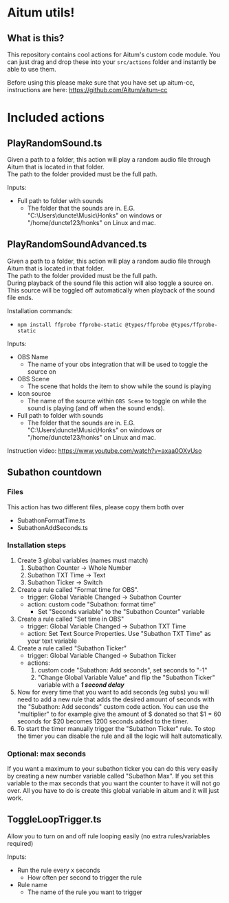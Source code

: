 # Aitum utils!

## What is this?
This repository contains cool actions for Aitum's custom code module.
You can just drag and drop these into your `src/actions` folder and instantly be able to use them.

Before using this please make sure that you have set up aitum-cc, instructions are here: https://github.com/Aitum/aitum-cc

# Included actions

## PlayRandomSound.ts
Given a path to a folder, this action will play a random audio file through Aitum that is located in that folder.<br>
The path to the folder provided must be the full path.

Inputs:
- Full path to folder with sounds
  - The folder that the sounds are in. E.G. "C:\Users\duncte\Music\Honks" on windows or "/home/duncte123/honks" on Linux and mac.

## PlayRandomSoundAdvanced.ts
Given a path to a folder, this action will play a random audio file through Aitum that is located in that folder.<br>
The path to the folder provided must be the full path.<br>
During playback of the sound file this action will also toggle a source on. This source will be toggled off automatically when playback of the sound file ends.

Installation commands:
- `npm install ffprobe ffprobe-static @types/ffprobe @types/ffprobe-static`

Inputs:
- OBS Name
  - The name of your obs integration that will be used to toggle the source on
- OBS Scene
  - The scene that holds the item to show while the sound is playing
- Icon source
  - The name of the source within `OBS Scene` to toggle on while the sound is playing (and off when the sound ends).
- Full path to folder with sounds
  - The folder that the sounds are in. E.G. "C:\Users\duncte\Music\Honks" on windows or "/home/duncte123/honks" on Linux and mac.

Instruction video: https://www.youtube.com/watch?v=axaa0OXvUso

## Subathon countdown

### Files
This action has two different files, please copy them both over
- SubathonFormatTime.ts
- SubathonAddSeconds.ts

### Installation steps
1. Create 3 global variables (names must match)
   1. Subathon Counter ->  Whole Number
   2. Subathon TXT Time -> Text
   3. Subathon Ticker ->   Switch
2. Create a rule called "Format time for OBS".
   - trigger: Global Variable Changed -> Subathon Counter
   - action: custom code "Subathon: format time"
     - Set "Seconds variable" to the "Subathon Counter" variable
3. Create a rule called "Set time in OBS"
   - trigger: Global Variable Changed -> Subathon TXT Time
   - action: Set Text Source Properties. Use "Subathon TXT Time" as your text variable
4. Create a rule called "Subathon Ticker"
   - trigger: Global Variable Changed -> Subathon Ticker
   - actions:
     1. custom code "Subathon: Add seconds", set seconds to "-1"
     2. "Change Global Variable Value" and flip the "Subathon Ticker" variable with a ***1 second delay***
5. Now for every time that you want to add seconds (eg subs) you will need to add a new rule that adds the desired amount of seconds with the "Subathon: Add seconds" custom code action.
   You can use the "multiplier" to for example give the amount of $ donated so that $1 = 60 seconds for $20 becomes 1200 seconds added to the timer.
6. To start the timer manually trigger the "Subathon Ticker" rule. To stop the timer you can disable the rule and all the logic will halt automatically.

### Optional: max seconds
If you want a maximum to your subathon ticker you can do this very easily by creating a new number variable called "Subathon Max".
If you set this variable to the max seconds that you want the counter to have it will not go over. All you have to do is create this global variable in aitum and it will just work.

## ToggleLoopTrigger.ts
Allow you to turn on and off rule looping easily (no extra rules/variables required)

Inputs:
- Run the rule every x seconds
  - How often per second to trigger the rule
- Rule name
  - The name of the rule you want to trigger
